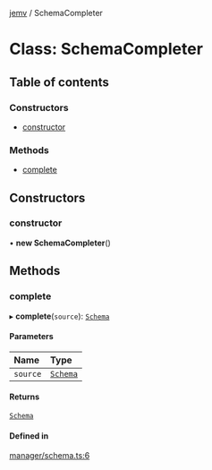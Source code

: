 [jemv](../README.md) / SchemaCompleter

# Class: SchemaCompleter

## Table of contents

### Constructors

- [constructor](SchemaCompleter.md#constructor)

### Methods

- [complete](SchemaCompleter.md#complete)

## Constructors

### constructor

• **new SchemaCompleter**()

## Methods

### complete

▸ **complete**(`source`): [`Schema`](../interfaces/Schema.md)

#### Parameters

| Name | Type |
| :------ | :------ |
| `source` | [`Schema`](../interfaces/Schema.md) |

#### Returns

[`Schema`](../interfaces/Schema.md)

#### Defined in

[manager/schema.ts:6](https://github.com/FlavioLionelRita/jemv/blob/b3abfe7/src/lib/manager/schema.ts#L6)
